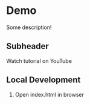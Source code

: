# Demo

Some description!

## Subheader

Watch tutorial on YouTube

## Local Development

1. Open index.html in browser
